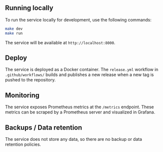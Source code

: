 ## Running locally
To run the service locally for development, use the following commands:
```bash
make dev
make run
```
The service will be available at `http://localhost:8000`.

## Deploy
The service is deployed as a Docker container. The `release.yml` workflow in `.github/workflows/` builds and publishes a new release when a new tag is pushed to the repository.

## Monitoring
The service exposes Prometheus metrics at the `/metrics` endpoint. These metrics can be scraped by a Prometheus server and visualized in Grafana.

## Backups / Data retention
The service does not store any data, so there are no backup or data retention policies.
